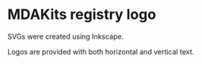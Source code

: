 # MDAKits registry logo

SVGs were created using Inkscape.

Logos are provided with both horizontal and vertical text.